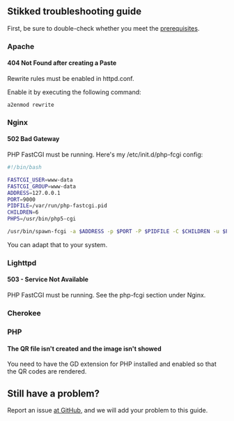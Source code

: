 Stikked troubleshooting guide
-----------------------------

First, be sure to double-check whether you meet the [prerequisites](//github.com/techjwalker/Stikked#prerequisites).

### Apache

#### 404 Not Found after creating a Paste

Rewrite rules must be enabled in httpd.conf.

Enable it by executing the following command:

```a2enmod rewrite```

### Nginx

#### 502 Bad Gateway

PHP FastCGI must be running. Here's my /etc/init.d/php-fcgi config:

```bash
#!/bin/bash

FASTCGI_USER=www-data
FASTCGI_GROUP=www-data
ADDRESS=127.0.0.1
PORT=9000
PIDFILE=/var/run/php-fastcgi.pid
CHILDREN=6
PHP5=/usr/bin/php5-cgi

/usr/bin/spawn-fcgi -a $ADDRESS -p $PORT -P $PIDFILE -C $CHILDREN -u $FASTCGI_USER -g $FASTCGI_GROUP -f $PHP5
```

You can adapt that to your system.

### Lighttpd

#### 503 - Service Not Available

PHP FastCGI must be running. See the php-fcgi section under Nginx.

### Cherokee

### PHP

#### The QR file isn't created and the image isn't showed

You need to have the GD extension for PHP installed and enabled so that the QR codes are rendered.

Still have a problem?
---------------------

Report an issue [at GitHub](//github.com/claudehohl/Stikked/issues), and we will add your problem to this guide.
